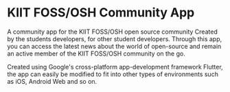 # KIIT FOSS/OSH Community App
A community app for the KIIT FOSS/OSH open source community
Created by the students developers, for other student developers.
Through this app, you can access the latest news about the world of open-source and remain an active member of the KIIT FOSS/OSH community on the go.

Created using Google's cross-platform app-development framework Flutter, the app can easily be modified to fit into other types of environments such as iOS, Android Web and so on.
